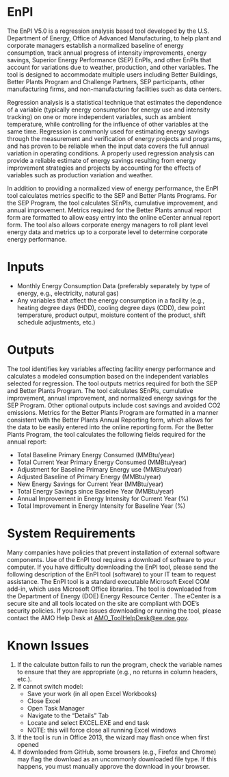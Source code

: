 # EnPI
The EnPI V5.0 is a regression analysis based tool developed by the U.S. Department of Energy, Office of Advanced Manufacturing, to help plant and corporate managers establish a normalized baseline of energy consumption, track annual progress of intensity improvements, energy savings, Superior Energy Performance (SEP) EnPIs, and other EnPIs that account for variations due to weather, production, and other variables. The tool is designed to accommodate multiple users including Better Buildings, Better Plants Program and Challenge Partners, SEP participants, other manufacturing firms, and non-manufacturing facilities such as data centers.

Regression analysis is a statistical technique that estimates the dependence of a variable (typically energy consumption for energy use and intensity tracking) on one or more independent variables, such as ambient temperature, while controlling for the influence of other variables at the same time. Regression is commonly used for estimating energy savings through the measurement and verification of energy projects and programs, and has proven to be reliable when the input data covers the full annual variation in operating conditions. A properly used regression analysis can provide a reliable estimate of energy savings resulting from energy improvement strategies and projects by accounting for the effects of variables such as production variation and weather.

In addition to providing a normalized view of energy performance, the EnPI tool calculates metrics specific to the SEP and Better Plants Programs. For the SEP Program, the tool calculates SEnPIs, cumulative improvement, and annual improvement. Metrics required for the Better Plants annual report form are formatted to allow easy entry into the online eCenter annual report form. The tool also allows corporate energy managers to roll plant level energy data and metrics up to a corporate level to determine corporate energy performance.

# Inputs

-	Monthly Energy Consumption Data (preferably separately by type of energy, e.g., electricity, natural gas)
-	Any variables that affect the energy consumption in a facility (e.g.,  heating degree days (HDD), cooling degree days (CDD), dew point temperature, product output, moisture content of the product, shift schedule adjustments, etc.)

# Outputs

The tool identifies key variables affecting facility energy performance and calculates a modeled consumption based on the independent variables selected for regression. The tool outputs metrics required for both the SEP and Better Plants Program. The tool calculates SEnPIs, cumulative improvement, annual improvement, and normalized energy savings for the SEP Program. Other optional outputs include cost savings and avoided CO2 emissions. Metrics for the Better Plants Program are formatted in a manner consistent with the Better Plants Annual Reporting form, which allows for the data to be easily entered into the online reporting form. For the Better Plants Program, the tool calculates the following fields required for the annual report:

- Total Baseline Primary Energy Consumed (MMBtu/year)
-	Total Current Year Primary Energy Consumed (MMBtu/year)
- Adjustment for Baseline Primary Energy use (MMBtu/year)
- Adjusted Baseline of Primary Energy (MMBtu/year)
-	New Energy Savings for Current Year (MMBtu/year)
-	Total Energy Savings since Baseline Year (MMBtu/year)
-	Annual Improvement in Energy Intensity for Current Year (%)
-	Total Improvement in Energy Intensity for Baseline Year (%)

# System Requirements

Many companies have policies that prevent installation of external software components. Use of the EnPI tool requires a download of software to your computer. If you have difficulty downloading the EnPI tool, please send the following description of the EnPI tool (software) to your IT team to request assistance.
The EnPI tool is a standard executable Microsoft Excel COM add-in, which uses Microsoft Office libraries. The tool is downloaded from the Department of Energy (DOE) Energy Resource Center . The eCenter is a secure site and all tools located on the site are compliant with DOE’s security policies.
If you have issues downloading or running the tool, please contact the AMO Help Desk at AMO_ToolHelpDesk@ee.doe.gov.

# Known Issues

1.	If the calculate button fails to run the program, check the variable names to ensure that they are appropriate (e.g., no returns in column headers, etc.).
2.	If cannot switch model:
  	- Save your work (in all open Excel Workbooks)
  	- Close Excel
  	- Open Task Manager
  	- Navigate to the “Details” Tab
  	- Locate and select EXCEL.EXE and end task
  	- NOTE: this will force close all running Excel windows
3. If the tool is run in Office 2013, the wizard may flash once when first opened
4. If downloaded from GitHub, some browsers (e.g., Firefox and Chrome) may flag the download as an uncommonly downloaded file type. If this happens, you must manually approve the download in your browser.

